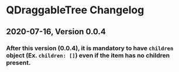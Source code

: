 
# QDraggableTree Changelog

## 2020-07-16, Version 0.0.4

### After this version (0.0.4), it is mandatory to have ```children``` object (Ex. ```children: []```) even if the item has no children present.

 
